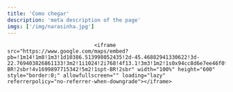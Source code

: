```yaml
---
title: 'Como chegar'
description: 'meta description of the page'
imgs: ['/img/narasinha.jpg']
---
```

								<iframe src="https://www.google.com/maps/embed?pb=!1m14!1m8!1m3!1d10386.513998052435!2d-45.46882941330622!3d-22.769403826861133!3m2!1i1024!2i768!4f13.1!3m3!1m2!1s0x94cc8d6e7ee46f0f%3A0xa542f3b15b5b24e8!2sFazenda%20Nova%20Gokula!5e0!3m2!1spt-BR!2sbr!4v1699897715342!5m2!1spt-BR!2sbr" width="100%" height="600" style="border:0;" allowfullscreen="" loading="lazy" referrerpolicy="no-referrer-when-downgrade"></iframe>
